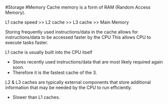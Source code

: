 #Storage #Memory 
Cache memory is a form of RAM (Random Access Memory).

L1 cache speed >> L2 cache >> L3 cache >> Main Memory

Storing frequently used instructions/data in the cache allows for instructions/data to be accessed faster by the CPU
This allows CPU to execute tasks faster.

L1 cache is usually built into the CPU itself
- Stores recently used instructions/data that are most likely required again soon.
- Therefore it is the fastest cache of the 3.

L2 & L3 caches are typically external components that store additional information that may be needed by the CPU to run efficiently.
- Slower than L1 caches.